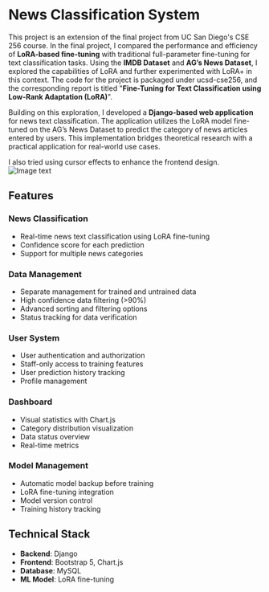 # News Classification System

This project is an extension of the final project from UC San Diego's CSE 256 course. In the final project, I compared the performance and efficiency of **LoRA-based fine-tuning** with traditional full-parameter fine-tuning for text classification tasks. Using the **IMDB Dataset** and **AG’s News Dataset**, I explored the capabilities of LoRA and further experimented with LoRA+ in this context. The code for the project is packaged under ucsd-cse256, and the corresponding report is titled "**Fine-Tuning for Text Classification using Low-Rank Adaptation (LoRA)**".

Building on this exploration, I developed a **Django-based web application** for news text classification. The application utilizes the LoRA model fine-tuned on the AG’s News Dataset to predict the category of news articles entered by users. This implementation bridges theoretical research with a practical application for real-world use cases.

I also tried using cursor effects to enhance the frontend design.
![Image text]([https://raw.github.com/yourName/repositpry/master/yourprojectName/img-folder/test.jpg](https://github.com/Thrcle421/News-Classification-System/blob/master/img_file/home.png))

## Features

### News Classification
- Real-time news text classification using LoRA fine-tuning
- Confidence score for each prediction
- Support for multiple news categories

### Data Management
- Separate management for trained and untrained data
- High confidence data filtering (>90%)
- Advanced sorting and filtering options
- Status tracking for data verification

### User System
- User authentication and authorization
- Staff-only access to training features
- User prediction history tracking
- Profile management

### Dashboard
- Visual statistics with Chart.js
- Category distribution visualization
- Data status overview
- Real-time metrics

### Model Management
- Automatic model backup before training
- LoRA fine-tuning integration
- Model version control
- Training history tracking

## Technical Stack

- **Backend**: Django
- **Frontend**: Bootstrap 5, Chart.js
- **Database**: MySQL
- **ML Model**: LoRA fine-tuning

